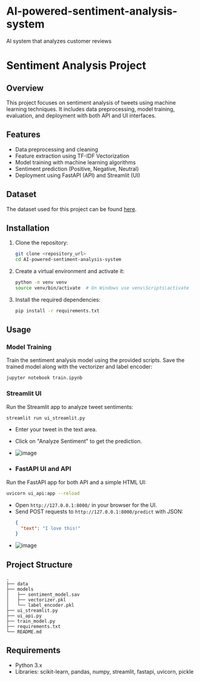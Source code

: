 # AI-powered-sentiment-analysis-system
AI system that analyzes customer reviews
# Sentiment Analysis Project

## Overview
This project focuses on sentiment analysis of tweets using machine learning techniques. It includes data preprocessing, model training, evaluation, and deployment with both API and UI interfaces.

## Features
- Data preprocessing and cleaning
- Feature extraction using TF-IDF Vectorization
- Model training with machine learning algorithms
- Sentiment prediction (Positive, Negative, Neutral)
- Deployment using FastAPI (API) and Streamlit (UI)

## Dataset
The dataset used for this project can be found [here](https://www.kaggle.com/datasets/jp797498e/twitter-entity-sentiment-analysis).

## Installation
1. Clone the repository:
   ```bash
   git clone <repository_url>
   cd AI-powered-sentiment-analysis-system
   ```
2. Create a virtual environment and activate it:
   ```bash
   python -m venv venv
   source venv/bin/activate  # On Windows use venv\Scripts\activate
   ```
3. Install the required dependencies:
   ```bash
   pip install -r requirements.txt
   ```

## Usage

### Model Training
Train the sentiment analysis model using the provided scripts. Save the trained model along with the vectorizer and label encoder:
```bash
jupyter notebook train.ipynb
```

### Streamlit UI
Run the Streamlit app to analyze tweet sentiments:
```bash
streamlit run ui_streamlit.py
```
- Enter your tweet in the text area.
- Click on "Analyze Sentiment" to get the prediction.

- ![image](https://github.com/user-attachments/assets/6b564c47-8b7b-48ce-9ad1-919b7c141d32)


- ### FastAPI UI and API
Run the FastAPI app for both API and a simple HTML UI:
```bash
uvicorn ui_api:app --reload
```
- Open `http://127.0.0.1:8000/` in your browser for the UI.
- Send POST requests to `http://127.0.0.1:8000/predict` with JSON:
  ```json
  {
    "text": "I love this!"
  }

- ![image](https://github.com/user-attachments/assets/3afce606-f2b9-4cf3-820b-faa999abc882)

## Project Structure
```
.
├── data
├── models
│   ├── sentiment_model.sav
│   ├── vectorizer.pkl
│   └── label_encoder.pkl
├── ui_streamlit.py
├── ui_api.py
├── train_model.py
├── requirements.txt
└── README.md
```

## Requirements
- Python 3.x
- Libraries: scikit-learn, pandas, numpy, streamlit, fastapi, uvicorn, pickle


